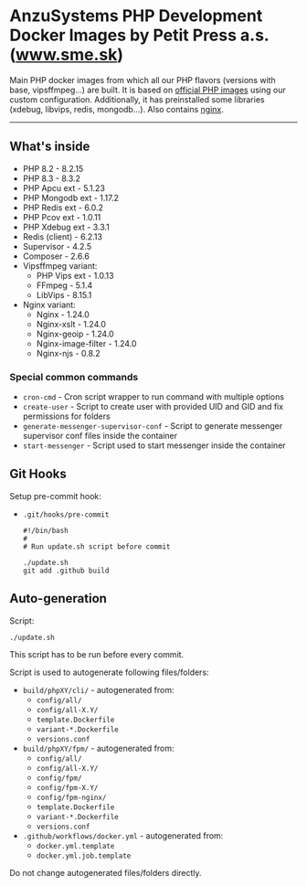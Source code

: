 AnzuSystems PHP Development Docker Images by Petit Press a.s. (www.sme.sk)
=====

Main PHP docker images from which all our PHP flavors (versions with base, vipsffmpeg...) are built. It is based on [official PHP images](https://hub.docker.com/_/php) using our custom configuration.
Additionally, it has preinstalled some libraries (xdebug, libvips, redis, mongodb...). Also contains [nginx](https://nginx.org/).

-----

## What's inside

- PHP 8.2 - 8.2.15
- PHP 8.3 - 8.3.2
- PHP Apcu ext - 5.1.23
- PHP Mongodb ext - 1.17.2
- PHP Redis ext - 6.0.2
- PHP Pcov ext - 1.0.11
- PHP Xdebug ext - 3.3.1
- Redis (client) - 6.2.13
- Supervisor - 4.2.5
- Composer - 2.6.6
- Vipsffmpeg variant:
  - PHP Vips ext - 1.0.13
  - FFmpeg - 5.1.4
  - LibVips - 8.15.1
- Nginx variant:
  - Nginx - 1.24.0
  - Nginx-xslt - 1.24.0
  - Nginx-geoip - 1.24.0
  - Nginx-image-filter - 1.24.0
  - Nginx-njs - 0.8.2

### Special common commands

- `cron-cmd` - Cron script wrapper to run command with multiple options
- `create-user` - Script to create user with provided UID and GID and fix permissions for folders
- `generate-messenger-supervisor-conf` - Script to generate messenger supervisor conf files inside the container
- `start-messenger` - Script used to start messenger inside the container

## Git Hooks

Setup pre-commit hook:

- `.git/hooks/pre-commit`

      #!/bin/bash
      #
      # Run update.sh script before commit

      ./update.sh
      git add .github build

## Auto-generation

Script:

    ./update.sh

This script has to be run before every commit.

Script is used to autogenerate following files/folders:

- `build/phpXY/cli/` - autogenerated from:
    - `config/all/`
    - `config/all-X.Y/`
    - `template.Dockerfile`
    - `variant-*.Dockerfile`
    - `versions.conf`
- `build/phpXY/fpm/` - autogenerated from:
    - `config/all/`
    - `config/all-X.Y/`
    - `config/fpm/`
    - `config/fpm-X.Y/`
    - `config/fpm-nginx/`
    - `template.Dockerfile`
    - `variant-*.Dockerfile`
    - `versions.conf`
- `.github/workflows/docker.yml` - autogenerated from:
    - `docker.yml.template`
    - `docker.yml.job.template`

Do not change autogenerated files/folders directly.
